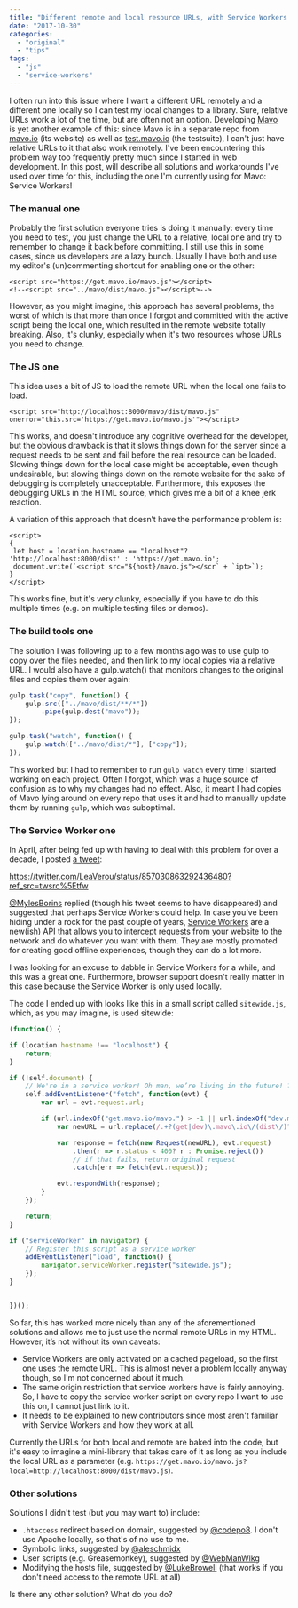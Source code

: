 ```yaml
---
title: "Different remote and local resource URLs, with Service Workers!"
date: "2017-10-30"
categories:
  - "original"
  - "tips"
tags:
  - "js"
  - "service-workers"
---
```


I often run into this issue where I want a different URL remotely and a different one locally so I can test my local changes to a library. Sure, relative URLs work a lot of the time, but are often not an option. Developing [Mavo](http://lea.verou.me/2017/05/introducing-mavo-create-web-apps-entirely-by-writing-html/) is yet another example of this: since Mavo is in a separate repo from [mavo.io](https://mavo.io) (its website) as well as [test.mavo.io](https://test.mavo.io) (the testsuite), I can't just have relative URLs to it that also work remotely. I've been encountering this problem way too frequently pretty much since I started in web development. In this post, will describe all solutions and workarounds I've used over time for this, including the one I'm currently using for Mavo: Service Workers!

### The manual one

Probably the first solution everyone tries is doing it manually: every time you need to test, you just change the URL to a relative, local one and try to remember to change it back before committing. I still use this in some cases, since us developers are a lazy bunch. Usually I have both and use my editor's (un)commenting shortcut for enabling one or the other:

```markup
<script src="https://get.mavo.io/mavo.js"></script>
<!--<script src="../mavo/dist/mavo.js"></script>-->
```

However, as you might imagine, this approach has several problems, the worst of which is that more than once I forgot and committed with the active script being the local one, which resulted in the remote website totally breaking. Also, it's clunky, especially when it's two resources whose URLs you need to change.

### The JS one

This idea uses a bit of JS to load the remote URL when the local one fails to load.

```markup
<script src="http://localhost:8000/mavo/dist/mavo.js" onerror="this.src='https://get.mavo.io/mavo.js'"></script>
```

This works, and doesn't introduce any cognitive overhead for the developer, but the obvious drawback is that it slows things down for the server since a request needs to be sent and fail before the real resource can be loaded. Slowing things down for the local case might be acceptable, even though undesirable, but slowing things down on the remote website for the sake of debugging is completely unacceptable. Furthermore, this exposes the debugging URLs in the HTML source, which gives me a bit of a knee jerk reaction.

A variation of this approach that doesn’t have the performance problem is:

```markup
<script>
{
 let host = location.hostname == "localhost"? 'http://localhost:8000/dist' : 'https://get.mavo.io';
 document.write(`<script src="${host}/mavo.js"></scr` + `ipt>`);
}
</script>
```

This works fine, but it's very clunky, especially if you have to do this multiple times (e.g. on multiple testing files or demos).

### The build tools one

The solution I was following up to a few months ago was to use gulp to copy over the files needed, and then link to my local copies via a relative URL. I would also have a gulp.watch() that monitors changes to the original files and copies them over again:

```javascript
gulp.task("copy", function() {
	gulp.src(["../mavo/dist/**/*"])
		.pipe(gulp.dest("mavo"));
});

gulp.task("watch", function() {
	gulp.watch(["../mavo/dist/*"], ["copy"]);
});
```

This worked but I had to remember to run `gulp watch` every time I started working on each project. Often I forgot, which was a huge source of confusion as to why my changes had no effect. Also, it meant I had copies of Mavo lying around on every repo that uses it and had to manually update them by running `gulp`, which was suboptimal.

### The Service Worker one

In April, after being fed up with having to deal with this problem for over a decade, I posted [a tweet](https://twitter.com/LeaVerou/status/857030863292436480):

https://twitter.com/LeaVerou/status/857030863292436480?ref_src=twsrc%5Etfw

[@MylesBorins](https://twitter.com/MylesBorins) replied (though his tweet seems to have disappeared) and suggested that perhaps Service Workers could help. In case you’ve been hiding under a rock for the past couple of years, [Service Workers](https://developer.mozilla.org/en-US/docs/Web/API/Service_Worker_API) are a new(ish) API that allows you to intercept requests from your website to the network and do whatever you want with them. They are mostly promoted for creating good offline experiences, though they can do a lot more.

I was looking for an excuse to dabble in Service Workers for a while, and this was a great one. Furthermore, browser support doesn't really matter in this case because the Service Worker is only used locally.

The code I ended up with looks like this in a small script called `sitewide.js`, which, as you may imagine, is used sitewide:

```javascript
(function() {

if (location.hostname !== "localhost") {
	return;
}

if (!self.document) {
	// We're in a service worker! Oh man, we’re living in the future! ??
	self.addEventListener("fetch", function(evt) {
		var url = evt.request.url;

		if (url.indexOf("get.mavo.io/mavo.") > -1 || url.indexOf("dev.mavo.io/dist/mavo.") > -1) {
			var newURL = url.replace(/.+?(get|dev)\.mavo\.io\/(dist\/)?/, "http://localhost:8000/dist/") + "?" + Date.now();

			var response = fetch(new Request(newURL), evt.request)
				.then(r => r.status < 400? r : Promise.reject())
				// if that fails, return original request
				.catch(err => fetch(evt.request));

			evt.respondWith(response);
		}
	});

	return;
}

if ("serviceWorker" in navigator) {
	// Register this script as a service worker
	addEventListener("load", function() {
		navigator.serviceWorker.register("sitewide.js");
	});
}


})();
```

So far, this has worked more nicely than any of the aforementioned solutions and allows me to just use the normal remote URLs in my HTML. However, it’s not without its own caveats:

- Service Workers are only activated on a cached pageload, so the first one uses the remote URL. This is almost never a problem locally anyway though, so I'm not concerned about it much.
- The same origin restriction that service workers have is fairly annoying. So, I have to copy the service worker script on every repo I want to use this on, I cannot just link to it.
- It needs to be explained to new contributors since most aren't familiar with Service Workers and how they work at all.

Currently the URLs for both local and remote are baked into the code, but it's easy to imagine a mini-library that takes care of it as long as you include the local URL as a parameter (e.g. `https://get.mavo.io/mavo.js?local=http://localhost:8000/dist/mavo.js`).

### Other solutions

Solutions I didn't test (but you may want to) include:

- `.htaccess` redirect based on domain, suggested by [@codepo8](https://twitter.com/codepo8). I don't use Apache locally, so that's of no use to me.
- Symbolic links, suggested by [@aleschmidx](https://twitter.com/aleschmidx)
- User scripts (e.g. Greasemonkey), suggested by [@WebManWlkg](https://twitter.com/WebManWlkg)
- Modifying the hosts file, suggested by [@LukeBrowell](https://twitter.com/LukeBrowell) (that works if you don't need access to the remote URL at all)

Is there any other solution? What do you do?
